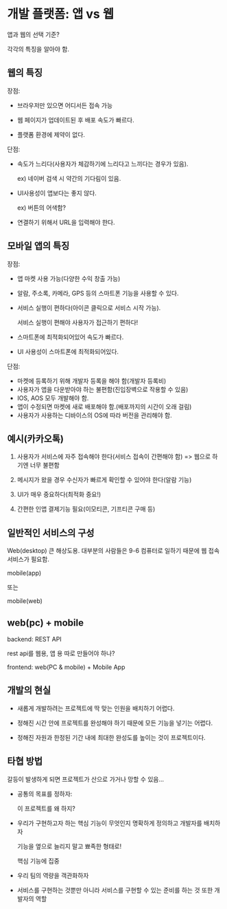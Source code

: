 # 개발 플랫폼: 앱 vs 웹

앱과 웹의 선택 기준?

각각의 특징을 알아야 함.



## 웹의 특징

장점:

- 브라우저만 있으면 어디서든 접속 가능

- 웹 페이지가 업데이트된 후 배포 속도가 빠르다.

- 플랫폼 환경에 제약이 없다.

단점:

- 속도가 느리다(사용자가 체감하기에 느리다고 느끼다는 경우가 있음).

  ex) 네이버 검색 시 약간의 기다림이 있음.

- UI사용성이 앱보다는 좋지 않다.

  ex) 버튼의 어색함?

- 연결하기 위해서 URL을 입력해야 한다.



## 모바일 앱의 특징

장점:

- 앱 마켓 사용 가능(다양한 수익 창출 가능)

- 알람, 주소록, 카메라, GPS 등의 스마트폰 기능을 사용할 수 있다.

- 서비스 실행이 편하다(아이콘 클릭으로 서비스 시작 가능).

  서비스 실행이 편해야 사용자가 접근하기 편하다!

- 스마트폰에 최적화되어있어 속도가 빠르다.

- UI 사용성이 스마트폰에 최적화되어있다.

단점:

- 마켓에 등록하기 위해 개발자 등록을 해야 함(개발자 등록비)
- 사용자가 앱을 다운받아야 하는 불편함(진입장벽으로 작용할 수 있음)
- IOS, AOS 모두 개발해야 함.
- 앱이 수정되면 마켓에 새로 배포해야 함.(배포까지의 시간이 오래 걸림)
- 사용자가 사용하는 디바이스의 OS에 따라 버전을 관리해야 함.



## 예시(카카오톡)

1. 사용자가 서비스에 자주 접속해야 한다(서비스 접속이 간편해야 함) => 웹으로 하기엔 너무 불편함

2. 메시지가 왔을 경우 수신자가 빠르게 확인할 수 있어야 한다(알람 기능)

3. UI가 매우 중요하다(최적화 중요!)

4. 간편한 인앱 결제기능 필요(이모티콘, 기프티콘 구매 등)



## 일반적인 서비스의 구성

Web(desktop) 큰 해상도용. 대부분의 사람들은 9-6 컴퓨터로 일하기 때문에 웹 접속 서비스가 필요함.

mobile(app)

또는

mobile(web)



## web(pc) + mobile

backend: REST API

rest api를 웹용, 앱 용 따로 만들어야 하나?



frontend: web(PC & mobile) + Mobile App



## 개발의 현실

- 새롭게 개발하려는 프로젝트에 딱 맞는 인원을 배치하기 어렵다.

- 정해진 시간 안에 프로젝트를 완성해야 하기 때문에 모든 기능을 넣기는 어렵다.

- 정해진 자원과 한정된 기간 내에 최대한 완성도를 높이는 것이 프로젝트이다.



## 타협 방법

갈등이 발생하게 되면 프로젝트가 산으로 가거나 망할 수 있음...



- 공통의 목표를 정하자:

  이 프로젝트를 왜 하지?

- 우리가 구현하고자 하는 핵심 기능이 무엇인지 명확하게 정의하고 개발자를 배치하자

  기능을 옆으로 늘리지 말고 뾰족한 형태로!

  핵심 기능에 집중

- 우리 팀의 역량을 객관화하자

- 서비스를 구현하는 것뿐만 아니라 서비스를 구현할 수 있는 준비를 하는 것 또한 개발자의 역할